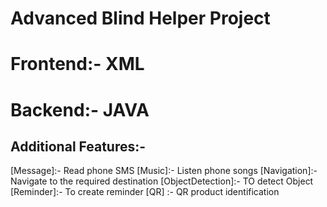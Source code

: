 # Advanced Blind Helper Project

# Frontend:- XML

# Backend:- JAVA

## Additional Features:-
[Message]:- Read phone SMS
[Music]:- Listen phone songs
[Navigation]:- Navigate to the required destination
[ObjectDetection]:- TO detect Object
[Reminder]:- To create reminder
[QR] :- QR product identification



